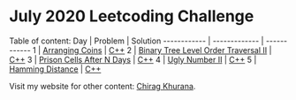 # July 2020 Leetcoding Challenge

Table of content:
Day | Problem | Solution
------------ | ------------- | ------------
1 | [Arranging Coins](https://leetcode.com/explore/featured/card/july-leetcoding-challenge/544/week-1-july-1st-july-7th/3377/) | [C++](https://github.com/ckhurana/leetcode_challenge/blob/20_07_july_challenge/cpp/day1.cpp)
2 | [Binary Tree Level Order Traversal II](https://leetcode.com/explore/featured/card/july-leetcoding-challenge/544/week-1-july-1st-july-7th/3378/) | [C++](https://github.com/ckhurana/leetcode_challenge/blob/20_07_july_challenge/cpp/day2.cpp)
3 | [Prison Cells After N Days](https://leetcode.com/explore/featured/card/july-leetcoding-challenge/544/week-1-july-1st-july-7th/3379/) | [C++](https://github.com/ckhurana/leetcode_challenge/blob/20_07_july_challenge/cpp/day3.cpp)
4 | [Ugly Number II](https://leetcode.com/explore/featured/card/july-leetcoding-challenge/544/week-1-july-1st-july-7th/3380/) | [C++](https://github.com/ckhurana/leetcode_challenge/blob/20_07_july_challenge/cpp/day4.cpp)
5 | [Hamming Distance](https://leetcode.com/explore/featured/card/july-leetcoding-challenge/544/week-1-july-1st-july-7th/3381/) | [C++](https://github.com/ckhurana/leetcode_challenge/blob/20_07_july_challenge/cpp/day5.cpp)

Visit my website for other content: [Chirag Khurana](http://chiragkhurana.com).
